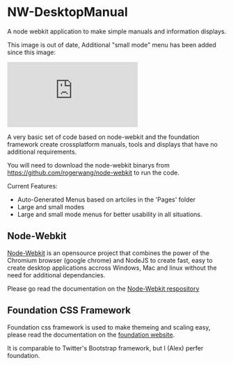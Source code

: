 NW-DesktopManual
================

A node webkit application to make simple manuals and information displays.

This image is out of date, Additional "small mode" menu has been added since this image:

![Image of the default theme of DesktopManual](https://alexhaslam.me/owncloud/public.php?service=files&t=5c0626bc01554dafffca6940d8c79252&download)

A very basic set of code based on node-webkit and the foundation framework create crossplatform manuals, tools and displays that have no additional requirements.

You will need to download the node-webkit binarys from https://github.com/rogerwang/node-webkit to run the code.

Current Features:

- Auto-Generated Menus based on artciles in the 'Pages' folder
- Large and small modes
- Large and small mode menus for better usability in all situations.

Node-Webkit
---
[Node-Webkit](https://github.com/rogerwang/node-webkit) is an opensource project that combines the power of the Chromium browser (google chrome) and NodeJS to create fast, easy to create desktop applications accross Windows, Mac and linux without the need for additional dependancies.

Please go read the documentation on the [Node-Webkit respository](https://github.com/rogerwang/node-webkit)

Foundation CSS Framework
---
Foundation css framework is used to make themeing and scaling easy, please read the documentation on the [foundation website](http://foundation.zurb.com/).

It is comparable to Twitter's Bootstrap framework, but I (Alex) perfer foundation.
